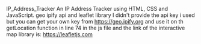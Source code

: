 IP_Address_Tracker
An IP Address Tracker using HTML, CSS and JavaScript. geo ipify api and leaflet library I didn't provide the api key i used but you can get your own key from https://geo.ipify.org and use it on th getLocation function in line 74 in the js file and the link of the interactive map library is: https://leafletjs.com
